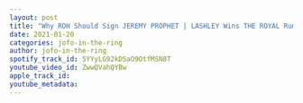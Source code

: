 ```yaml
---
layout: post
title: "Why ROH Should Sign JEREMY PROPHET | LASHLEY Wins THE ROYAL Rumble ? | JOFO in the RING #38"
date: 2021-01-20
categories: jofo-in-the-ring
author: jofo-in-the-ring
spotify_track_id: 5YYyLG92kDSaO9OtfMSN8T
youtube_video_id: ZwwQVahQYBw
apple_track_id: 
youtube_metadata: 
---
```

